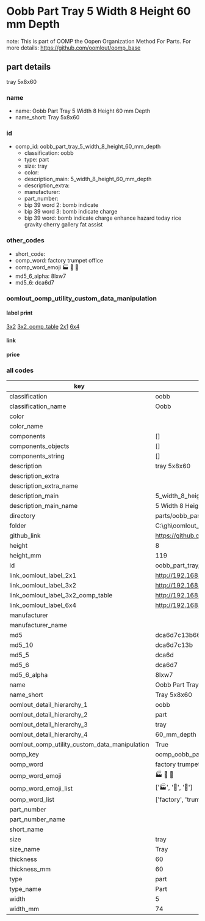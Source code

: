 # Oobb Part Tray 5 Width 8 Height 60 mm Depth  

note: This is part of OOMP the Oopen Organization Method For Parts. For more details: https://github.com/oomlout/oomp_base

##  part details
  



tray 5x8x60



### name
* name: Oobb Part Tray 5 Width 8 Height 60 mm Depth
* name_short: Tray 5x8x60 
### id
* oomp_id: oobb_part_tray_5_width_8_height_60_mm_depth
  * classification: oobb
  * type: part
  * size: tray
  * color: 
  * description_main: 5_width_8_height_60_mm_depth
  * description_extra: 
  * manufacturer: 
  * part_number: 
  * bip 39 word 2: bomb indicate
  * bip 39 word 3: bomb indicate charge
  * bip 39 word: bomb indicate charge enhance hazard today rice gravity cherry gallery fat assist

### other_codes
* short_code: 
* oomp_word: factory trumpet office
* oomp_word_emoji :factory: :trumpet: :office:
* md5_6_alpha: 8lxw7
* md5_6: dca6d7






### oomlout_oomp_utility_custom_data_manipulation
#### label print
[3x2](http://192.168.1.245:1112/?label=oomp%208lxw7)
[3x2_oomp_table](http://192.168.1.108:1112/?label=oomp%208lxw7)
[2x1](http://192.168.1.242:1112/?label=oomp%208lxw7)
[6x4](http://192.168.1.55:1112/?label=oomp%208lxw7)    

#### link

                              

#### price







### all codes 
| key | value |  
| --- | --- |  
| classification | oobb |  
| classification_name | Oobb |  
| color |  |  
| color_name |  |  
| components | [] |  
| components_objects | [] |  
| components_string | [] |  
| description | tray 5x8x60 |  
| description_extra |  |  
| description_extra_name |  |  
| description_main | 5_width_8_height_60_mm_depth |  
| description_main_name | 5 Width 8 Height 60 mm Depth |  
| directory | parts/oobb_part_tray_5_width_8_height_60_mm_depth |  
| folder | C:\gh\oomlout_oobb_version_4_generated_parts\parts\oobb_part_tray_5_width_8_height_60_mm_depth |  
| github_link | https://github.com/oomlout/oomlout_oomp_part_src/tree/main/parts/oobb_part_tray_5_width_8_height_60_mm_depth |  
| height | 8 |  
| height_mm | 119 |  
| id | oobb_part_tray_5_width_8_height_60_mm_depth |  
| link_oomlout_label_2x1 | http://192.168.1.242:1112/?label=oomp%208lxw7 |  
| link_oomlout_label_3x2 | http://192.168.1.245:1112/?label=oomp%208lxw7 |  
| link_oomlout_label_3x2_oomp_table | http://192.168.1.108:1112/?label=oomp%208lxw7 |  
| link_oomlout_label_6x4 | http://192.168.1.55:1112/?label=oomp%208lxw7 |  
| manufacturer |  |  
| manufacturer_name |  |  
| md5 | dca6d7c13b6617278d34f4a84d1cb8c9 |  
| md5_10 | dca6d7c13b |  
| md5_5 | dca6d |  
| md5_6 | dca6d7 |  
| md5_6_alpha | 8lxw7 |  
| name | Oobb Part Tray 5 Width 8 Height 60 mm Depth |  
| name_short | Tray 5x8x60  |  
| oomlout_detail_hierarchy_1 | oobb |  
| oomlout_detail_hierarchy_2 | part |  
| oomlout_detail_hierarchy_3 | tray |  
| oomlout_detail_hierarchy_4 | 60_mm_depth |  
| oomlout_oomp_utility_custom_data_manipulation | True |  
| oomp_key | oomp_oobb_part_tray_5_width_8_height_60_mm_depth |  
| oomp_word | factory trumpet office |  
| oomp_word_emoji | :factory: :trumpet: :office: |  
| oomp_word_emoji_list | [':factory:', ':trumpet:', ':office:'] |  
| oomp_word_list | ['factory', 'trumpet', 'office'] |  
| part_number |  |  
| part_number_name |  |  
| short_name |  |  
| size | tray |  
| size_name | Tray |  
| thickness | 60 |  
| thickness_mm | 60 |  
| type | part |  
| type_name | Part |  
| width | 5 |  
| width_mm | 74 |  
